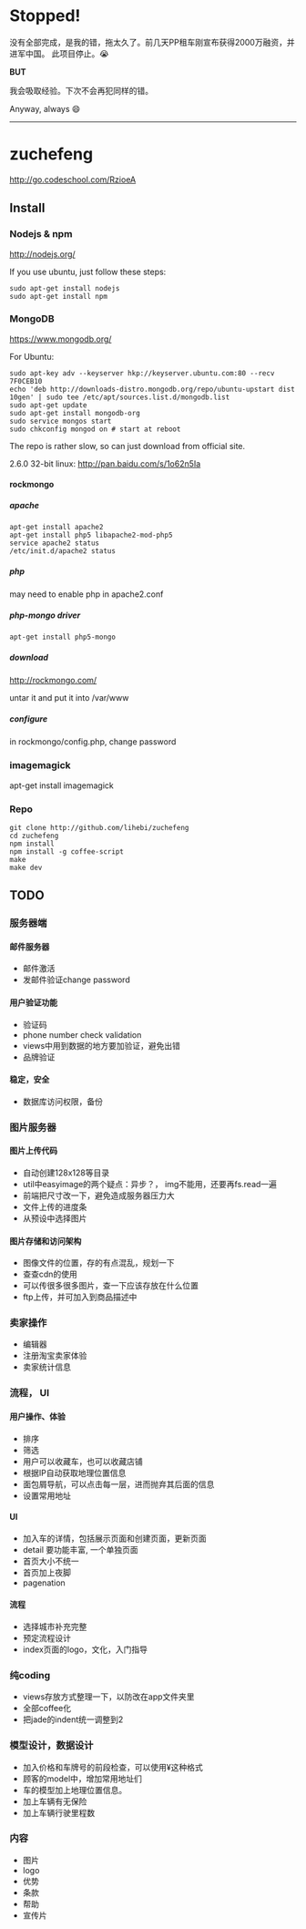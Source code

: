 # Stopped!

没有全部完成，是我的错，拖太久了。前几天PP租车刚宣布获得2000万融资，并进军中国。
此项目停止。:sob:

**BUT**

我会吸取经验。下次不会再犯同样的错。

Anyway, always :smile:

---

# zuchefeng

http://go.codeschool.com/RzioeA

## Install

### Nodejs & npm
http://nodejs.org/

If you use ubuntu, just follow these steps:
```
sudo apt-get install nodejs
sudo apt-get install npm
```

### MongoDB
https://www.mongodb.org/

For Ubuntu:
```
sudo apt-key adv --keyserver hkp://keyserver.ubuntu.com:80 --recv 7F0CEB10
echo 'deb http://downloads-distro.mongodb.org/repo/ubuntu-upstart dist 10gen' | sudo tee /etc/apt/sources.list.d/mongodb.list
sudo apt-get update
sudo apt-get install mongodb-org
sudo service mongos start
sudo chkconfig mongod on # start at reboot
```
The repo is rather slow, so can just download from official site.

2.6.0 32-bit linux:
http://pan.baidu.com/s/1o62n5Ia

#### rockmongo

##### apache

```
apt-get install apache2
apt-get install php5 libapache2-mod-php5
service apache2 status
/etc/init.d/apache2 status
```

##### php
may need to enable php in apache2.conf

##### php-mongo driver

`apt-get install php5-mongo`

##### download
http://rockmongo.com/

untar it and put it into /var/www

##### configure

in rockmongo/config.php, change password

### imagemagick

apt-get install imagemagick

### Repo

```
git clone http://github.com/lihebi/zuchefeng
cd zuchefeng
npm install
npm install -g coffee-script
make
make dev
```

## TODO


### 服务器端



#### 邮件服务器
* 邮件激活
* 发邮件验证change password

#### 用户验证功能
* 验证码
* phone number check validation
* views中用到数据的地方要加验证，避免出错
* 品牌验证



#### 稳定，安全
* 数据库访问权限，备份


### 图片服务器



#### 图片上传代码
* 自动创建128x128等目录
* util中easyimage的两个疑点：异步？， img不能用，还要再fs.read一遍
* 前端把尺寸改一下，避免造成服务器压力大
* 文件上传的进度条
* 从预设中选择图片

#### 图片存储和访问架构
* 图像文件的位置，存的有点混乱，规划一下
* 查查cdn的使用
* 可以传很多很多图片，查一下应该存放在什么位置
* ftp上传，并可加入到商品描述中

### 卖家操作
* 编辑器
* 注册淘宝卖家体验
* 卖家统计信息


### 流程， UI

#### 用户操作、体验

* 排序
* 筛选
* 用户可以收藏车，也可以收藏店铺
* 根据IP自动获取地理位置信息
* 面包屑导航，可以点击每一层，进而抛弃其后面的信息
* 设置常用地址

#### UI
* 加入车的详情，包括展示页面和创建页面，更新页面
* detail 要功能丰富, 一个单独页面
* 首页大小不统一
* 首页加上夜脚
* pagenation


#### 流程
* 选择城市补充完整
* 预定流程设计
* index页面的logo，文化，入门指导

### 纯coding

* views存放方式整理一下，以防改在app文件夹里
* 全部coffee化
* 把jade的indent统一调整到2



### 模型设计，数据设计

* 加入价格和车牌号的前段检查，可以使用¥这种格式
* 顾客的model中，增加常用地址们
* 车的模型加上地理位置信息。
* 加上车辆有无保险
* 加上车辆行驶里程数

### 内容
* 图片
* logo
* 优势
* 条款
* 帮助
* 宣传片
